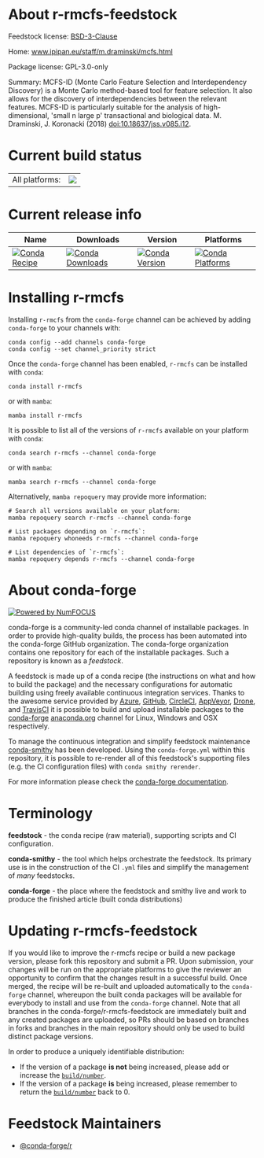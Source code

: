 About r-rmcfs-feedstock
=======================

Feedstock license: [BSD-3-Clause](https://github.com/conda-forge/r-rmcfs-feedstock/blob/main/LICENSE.txt)

Home: www.ipipan.eu/staff/m.draminski/mcfs.html

Package license: GPL-3.0-only

Summary: MCFS-ID (Monte Carlo Feature Selection and Interdependency Discovery) is a Monte Carlo method-based tool for feature selection. It also allows for the discovery of interdependencies between the relevant features. MCFS-ID is particularly suitable for the analysis of high-dimensional, 'small n large p' transactional and biological data. M. Draminski, J. Koronacki (2018) <doi:10.18637/jss.v085.i12>.

Current build status
====================


<table><tr><td>All platforms:</td>
    <td>
      <a href="https://dev.azure.com/conda-forge/feedstock-builds/_build/latest?definitionId=7495&branchName=main">
        <img src="https://dev.azure.com/conda-forge/feedstock-builds/_apis/build/status/r-rmcfs-feedstock?branchName=main">
      </a>
    </td>
  </tr>
</table>

Current release info
====================

| Name | Downloads | Version | Platforms |
| --- | --- | --- | --- |
| [![Conda Recipe](https://img.shields.io/badge/recipe-r--rmcfs-green.svg)](https://anaconda.org/conda-forge/r-rmcfs) | [![Conda Downloads](https://img.shields.io/conda/dn/conda-forge/r-rmcfs.svg)](https://anaconda.org/conda-forge/r-rmcfs) | [![Conda Version](https://img.shields.io/conda/vn/conda-forge/r-rmcfs.svg)](https://anaconda.org/conda-forge/r-rmcfs) | [![Conda Platforms](https://img.shields.io/conda/pn/conda-forge/r-rmcfs.svg)](https://anaconda.org/conda-forge/r-rmcfs) |

Installing r-rmcfs
==================

Installing `r-rmcfs` from the `conda-forge` channel can be achieved by adding `conda-forge` to your channels with:

```
conda config --add channels conda-forge
conda config --set channel_priority strict
```

Once the `conda-forge` channel has been enabled, `r-rmcfs` can be installed with `conda`:

```
conda install r-rmcfs
```

or with `mamba`:

```
mamba install r-rmcfs
```

It is possible to list all of the versions of `r-rmcfs` available on your platform with `conda`:

```
conda search r-rmcfs --channel conda-forge
```

or with `mamba`:

```
mamba search r-rmcfs --channel conda-forge
```

Alternatively, `mamba repoquery` may provide more information:

```
# Search all versions available on your platform:
mamba repoquery search r-rmcfs --channel conda-forge

# List packages depending on `r-rmcfs`:
mamba repoquery whoneeds r-rmcfs --channel conda-forge

# List dependencies of `r-rmcfs`:
mamba repoquery depends r-rmcfs --channel conda-forge
```


About conda-forge
=================

[![Powered by
NumFOCUS](https://img.shields.io/badge/powered%20by-NumFOCUS-orange.svg?style=flat&colorA=E1523D&colorB=007D8A)](https://numfocus.org)

conda-forge is a community-led conda channel of installable packages.
In order to provide high-quality builds, the process has been automated into the
conda-forge GitHub organization. The conda-forge organization contains one repository
for each of the installable packages. Such a repository is known as a *feedstock*.

A feedstock is made up of a conda recipe (the instructions on what and how to build
the package) and the necessary configurations for automatic building using freely
available continuous integration services. Thanks to the awesome service provided by
[Azure](https://azure.microsoft.com/en-us/services/devops/), [GitHub](https://github.com/),
[CircleCI](https://circleci.com/), [AppVeyor](https://www.appveyor.com/),
[Drone](https://cloud.drone.io/welcome), and [TravisCI](https://travis-ci.com/)
it is possible to build and upload installable packages to the
[conda-forge](https://anaconda.org/conda-forge) [anaconda.org](https://anaconda.org/)
channel for Linux, Windows and OSX respectively.

To manage the continuous integration and simplify feedstock maintenance
[conda-smithy](https://github.com/conda-forge/conda-smithy) has been developed.
Using the ``conda-forge.yml`` within this repository, it is possible to re-render all of
this feedstock's supporting files (e.g. the CI configuration files) with ``conda smithy rerender``.

For more information please check the [conda-forge documentation](https://conda-forge.org/docs/).

Terminology
===========

**feedstock** - the conda recipe (raw material), supporting scripts and CI configuration.

**conda-smithy** - the tool which helps orchestrate the feedstock.
                   Its primary use is in the construction of the CI ``.yml`` files
                   and simplify the management of *many* feedstocks.

**conda-forge** - the place where the feedstock and smithy live and work to
                  produce the finished article (built conda distributions)


Updating r-rmcfs-feedstock
==========================

If you would like to improve the r-rmcfs recipe or build a new
package version, please fork this repository and submit a PR. Upon submission,
your changes will be run on the appropriate platforms to give the reviewer an
opportunity to confirm that the changes result in a successful build. Once
merged, the recipe will be re-built and uploaded automatically to the
`conda-forge` channel, whereupon the built conda packages will be available for
everybody to install and use from the `conda-forge` channel.
Note that all branches in the conda-forge/r-rmcfs-feedstock are
immediately built and any created packages are uploaded, so PRs should be based
on branches in forks and branches in the main repository should only be used to
build distinct package versions.

In order to produce a uniquely identifiable distribution:
 * If the version of a package **is not** being increased, please add or increase
   the [``build/number``](https://docs.conda.io/projects/conda-build/en/latest/resources/define-metadata.html#build-number-and-string).
 * If the version of a package **is** being increased, please remember to return
   the [``build/number``](https://docs.conda.io/projects/conda-build/en/latest/resources/define-metadata.html#build-number-and-string)
   back to 0.

Feedstock Maintainers
=====================

* [@conda-forge/r](https://github.com/orgs/conda-forge/teams/r/)

